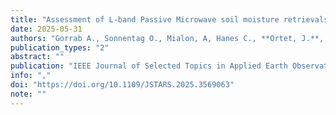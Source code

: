 ```yaml
---
title: "Assessment of L-band Passive Microwave soil moisture retrievals in the North American Boreal biome"
date: 2025-05-31
authors: "Gorrab A., Sonnentag O., Mialon, A, Hanes C., **Ortet, J.**, Berg, A. and Roy A."
publication_types: "2"
abstract: ""
publication: "IEEE Journal of Selected Topics in Applied Earth Observations and Remote Sensing"
info: ","
doi: "https://doi.org/10.1109/JSTARS.2025.3569063"
note: ""
---
```

